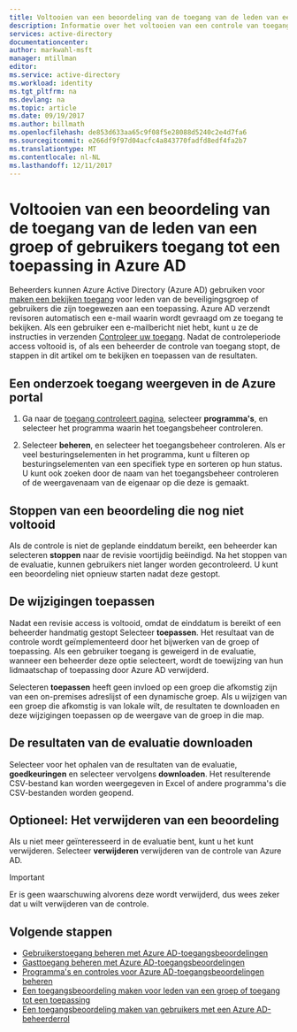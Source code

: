 ```yaml
---
title: Voltooien van een beoordeling van de toegang van de leden van een groep of gebruikers toegang tot een toepassing met Azure AD | Microsoft Docs
description: Informatie over het voltooien van een controle van toegang voor leden van een groep of gebruikers met toegang tot een toepassing in Azure Active Directory.
services: active-directory
documentationcenter: 
author: markwahl-msft
manager: mtillman
editor: 
ms.service: active-directory
ms.workload: identity
ms.tgt_pltfrm: na
ms.devlang: na
ms.topic: article
ms.date: 09/19/2017
ms.author: billmath
ms.openlocfilehash: de853d633aa65c9f08f5e28088d5240c2e4d7fa6
ms.sourcegitcommit: e266df9f97d04acfc4a843770fadfd8edf4fa2b7
ms.translationtype: MT
ms.contentlocale: nl-NL
ms.lasthandoff: 12/11/2017
---
```

# <a name="complete-an-access-review-of-members-of-a-group-or-users-access-to-an-application-in-azure-ad"></a>Voltooien van een beoordeling van de toegang van de leden van een groep of gebruikers toegang tot een toepassing in Azure AD

Beheerders kunnen Azure Active Directory (Azure AD) gebruiken voor [maken een bekijken toegang](active-directory-azure-ad-controls-create-access-review.md) voor leden van de beveiligingsgroep of gebruikers die zijn toegewezen aan een toepassing. Azure AD verzendt revisoren automatisch een e-mail waarin wordt gevraagd om ze toegang te bekijken. Als een gebruiker een e-mailbericht niet hebt, kunt u ze de instructies in verzenden [Controleer uw toegang](active-directory-azure-ad-controls-perform-access-review.md). Nadat de controleperiode access voltooid is, of als een beheerder de controle van toegang stopt, de stappen in dit artikel om te bekijken en toepassen van de resultaten.

## <a name="view-an-access-review-in-the-azure-portal"></a>Een onderzoek toegang weergeven in de Azure portal

1. Ga naar de [toegang controleert pagina](https://portal.azure.com/#blade/Microsoft_AAD_ERM/DashboardBlade/), selecteer **programma's**, en selecteer het programma waarin het toegangsbeheer controleren.

2. Selecteer **beheren**, en selecteer het toegangsbeheer controleren. Als er veel besturingselementen in het programma, kunt u filteren op besturingselementen van een specifiek type en sorteren op hun status. U kunt ook zoeken door de naam van het toegangsbeheer controleren of de weergavenaam van de eigenaar op die deze is gemaakt. 

## <a name="stop-a-review-that-hasnt-finished"></a>Stoppen van een beoordeling die nog niet voltooid

Als de controle is niet de geplande einddatum bereikt, een beheerder kan selecteren **stoppen** naar de revisie voortijdig beëindigd. Na het stoppen van de evaluatie, kunnen gebruikers niet langer worden gecontroleerd. U kunt een beoordeling niet opnieuw starten nadat deze gestopt.

## <a name="apply-the-changes"></a>De wijzigingen toepassen 

Nadat een revisie access is voltooid, omdat de einddatum is bereikt of een beheerder handmatig gestopt Selecteer **toepassen**. Het resultaat van de controle wordt geïmplementeerd door het bijwerken van de groep of toepassing. Als een gebruiker toegang is geweigerd in de evaluatie, wanneer een beheerder deze optie selecteert, wordt de toewijzing van hun lidmaatschap of toepassing door Azure AD verwijderd. 

Selecteren **toepassen** heeft geen invloed op een groep die afkomstig zijn van een on-premises adreslijst of een dynamische groep. Als u wijzigen van een groep die afkomstig is van lokale wilt, de resultaten te downloaden en deze wijzigingen toepassen op de weergave van de groep in die map.

## <a name="download-the-results-of-the-review"></a>De resultaten van de evaluatie downloaden

Selecteer voor het ophalen van de resultaten van de evaluatie, **goedkeuringen** en selecteer vervolgens **downloaden**. Het resulterende CSV-bestand kan worden weergegeven in Excel of andere programma's die CSV-bestanden worden geopend.

## <a name="optional-delete-a-review"></a>Optioneel: Het verwijderen van een beoordeling
Als u niet meer geïnteresseerd in de evaluatie bent, kunt u het kunt verwijderen. Selecteer **verwijderen** verwijderen van de controle van Azure AD.

> [!IMPORTANT]
> Er is geen waarschuwing alvorens deze wordt verwijderd, dus wees zeker dat u wilt verwijderen van de controle.
> 
> 

## <a name="next-steps"></a>Volgende stappen

- [Gebruikerstoegang beheren met Azure AD-toegangsbeoordelingen](active-directory-azure-ad-controls-manage-user-access-with-access-reviews.md)
- [Gasttoegang beheren met Azure AD-toegangsbeoordelingen](active-directory-azure-ad-controls-manage-guest-access-with-access-reviews.md)
- [Programma's en controles voor Azure AD-toegangsbeoordelingen beheren](active-directory-azure-ad-controls-manage-programs-controls.md)
- [Een toegangsbeoordeling maken voor leden van een groep of toegang tot een toepassing](active-directory-azure-ad-controls-create-access-review.md)
- [Een toegangsbeoordeling maken van gebruikers met een Azure AD-beheerderrol](active-directory-privileged-identity-management-how-to-start-security-review.md)
